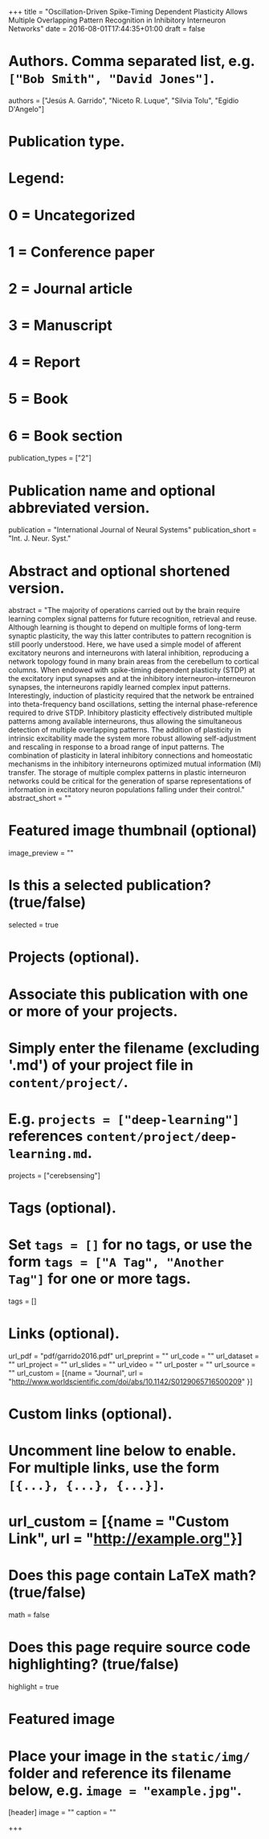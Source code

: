 +++
title = "Oscillation-Driven Spike-Timing Dependent Plasticity Allows Multiple Overlapping Pattern Recognition in Inhibitory Interneuron Networks"
date = 2016-08-01T17:44:35+01:00
draft = false

# Authors. Comma separated list, e.g. `["Bob Smith", "David Jones"]`.
authors = ["Jesús A. Garrido", "Niceto R. Luque", "Silvia Tolu", "Egidio D'Angelo"]

# Publication type.
# Legend:
# 0 = Uncategorized
# 1 = Conference paper
# 2 = Journal article
# 3 = Manuscript
# 4 = Report
# 5 = Book
# 6 = Book section
publication_types = ["2"]

# Publication name and optional abbreviated version.
publication = "International Journal of Neural Systems"
publication_short = "Int. J. Neur. Syst."

# Abstract and optional shortened version.
abstract = "The majority of operations carried out by the brain require learning complex signal patterns for future recognition, retrieval and reuse. Although learning is thought to depend on multiple forms of long-term synaptic plasticity, the way this latter contributes to pattern recognition is still poorly understood. Here, we have used a simple model of afferent excitatory neurons and interneurons with lateral inhibition, reproducing a network topology found in many brain areas from the cerebellum to cortical columns. When endowed with spike-timing dependent plasticity (STDP) at the excitatory input synapses and at the inhibitory interneuron–interneuron synapses, the interneurons rapidly learned complex input patterns. Interestingly, induction of plasticity required that the network be entrained into theta-frequency band oscillations, setting the internal phase-reference required to drive STDP. Inhibitory plasticity effectively distributed multiple patterns among available interneurons, thus allowing the simultaneous detection of multiple overlapping patterns. The addition of plasticity in intrinsic excitability made the system more robust allowing self-adjustment and rescaling in response to a broad range of input patterns. The combination of plasticity in lateral inhibitory connections and homeostatic mechanisms in the inhibitory interneurons optimized mutual information (MI) transfer. The storage of multiple complex patterns in plastic interneuron networks could be critical for the generation of sparse representations of information in excitatory neuron populations falling under their control."
abstract_short = ""

# Featured image thumbnail (optional)
image_preview = ""

# Is this a selected publication? (true/false)
selected = true

# Projects (optional).
#   Associate this publication with one or more of your projects.
#   Simply enter the filename (excluding '.md') of your project file in `content/project/`.
#   E.g. `projects = ["deep-learning"]` references `content/project/deep-learning.md`.
projects = ["cerebsensing"]

# Tags (optional).
#   Set `tags = []` for no tags, or use the form `tags = ["A Tag", "Another Tag"]` for one or more tags.
tags = []

# Links (optional).
url_pdf = "pdf/garrido2016.pdf"
url_preprint = ""
url_code = ""
url_dataset = ""
url_project = ""
url_slides = ""
url_video = ""
url_poster = ""
url_source = ""
url_custom = [{name = "Journal", url = "http://www.worldscientific.com/doi/abs/10.1142/S0129065716500209" }]

# Custom links (optional).
#   Uncomment line below to enable. For multiple links, use the form `[{...}, {...}, {...}]`.
# url_custom = [{name = "Custom Link", url = "http://example.org"}]

# Does this page contain LaTeX math? (true/false)
math = false

# Does this page require source code highlighting? (true/false)
highlight = true

# Featured image
# Place your image in the `static/img/` folder and reference its filename below, e.g. `image = "example.jpg"`.
[header]
image = ""
caption = ""

+++

